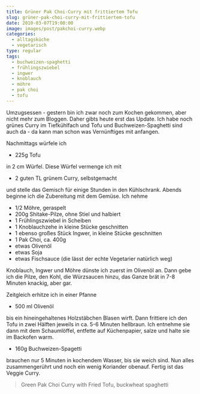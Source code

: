 ```yaml
---
title: Grüner Pak Choi-Curry mit frittiertem Tofu
slug: grüner-pak-choi-curry-mit-frittiertem-tofu
date: 2010-03-07T19:00:00
image: images/post/pakchoi-curry.webp
categories: 
  - alltagsküche
  - vegetarisch
type: regular
tags: 
  - buchweizen-spaghetti
  - frühlingszwiebel
  - ingwer
  - knoblauch
  - möhre
  - pak choi
  - tofu
---
```


Umzugsessen - gestern bin ich zwar noch zum Kochen gekommen, aber nicht mehr zum Bloggen. Daher gibts heute erst das Update. Ich habe noch grünes Curry im Tiefkühlfach und Tofu und Buchweizen-Spaghetti sind auch da - da kann man schon was Vernünftiges mit anfangen.

Nachmittags würfele ich

* 225g Tofu

in 2 cm Würfel. Diese Würfel vermenge ich mit

* 2 guten TL grünem Curry, selbstgemacht

und stelle das Gemisch für einige Stunden in den Kühlschrank. Abends beginne ich die Zubereitung mit dem Gemüse. Ich nehme

* 1/2 Möhre, geraspelt 
* 200g Shitake-Pilze, ohne Stiel und halbiert 
* 1 Frühlingszwiebel in Scheiben 
* 1 Knoblauchzehe in kleine Stücke geschnitten 
* 1 ebenso großes Stück Ingwer, in kleine Stücke geschnitten 
* 1 Pak Choi, ca. 400g 
* etwas Olivenöl 
* etwas Soja 
* etwas Fischsauce (die lässt der echte Vegetarier natürlich weg)

Knoblauch, Ingwer und Möhre dünste ich zuerst im Olivenöl an. Dann gebe ich die Pilze, den Kohl, die Würzsaucen hinzu, das Ganze brät in 7-8 Minuten knackig, aber gar.

Zeitgleich erhitze ich in einer Pfanne

* 500 ml Olivenöl

bis ein hineingehaltenes Holzstäbchen Blasen wirft. Dann frittiere ich den Tofu in zwei Hälften jeweils in ca. 5-6 Minuten hellbraun. Ich entnehme sie dann mit dem Schaumlöffel, entfette auf Küchenpapier, salze und halte sie im Backofen warm.

* 160g Buchweizen-Spagetti

brauchen nur 5 Minuten in kochendem Wasser, bis sie weich sind. Nun alles zusammengerührt und noch ein wenig Koriander obenauf. Fertig ist das Veggie Curry.

> Green Pak Choi Curry with Fried Tofu, buckwheat spaghetti 